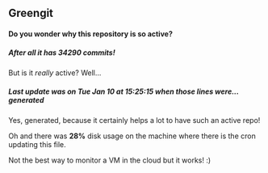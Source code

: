 ## Greengit

#### Do you wonder why this repository is so active?

##### After all it has 34290 commits!

But is it *really* active? Well...

##### Last update was on Tue Jan 10 at 15:25:15 when those lines were... generated

Yes, generated, because it certainly helps a lot to have such an active repo!

Oh and there was **28%** disk usage on the machine
where there is the cron updating this file.

Not the best way to monitor a VM in the cloud but it works! :)
